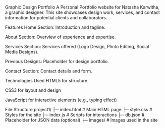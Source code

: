 Graphic Design Portfolio
A Personal Portfolio website for Natasha Karwitha, a graphic designer. This site showcases design work, services, and contact information for potential clients and collaborators.

Features
Home Section: Introduction and tagline.

About Section: Overview of experience and expertise.

Services Section: Services offered (Logo Design, Photo Editing, Social Media Designs).

Previous Designs: Placeholder for design portfolio.

Contact Section: Contact details and form.

Technologies Used
HTML5 for structure

CSS3 for layout and design

JavaScript for interactive elements (e.g., typing effect)

File Structure
project1/
├─ index.html           # Main HTML page
├─ style.css            # Styles for the site
├─ index.js             # Scripts for interactions
├─ db.json              # Placeholder for JSON data (optional)
├─ images/              # Images used in the site
